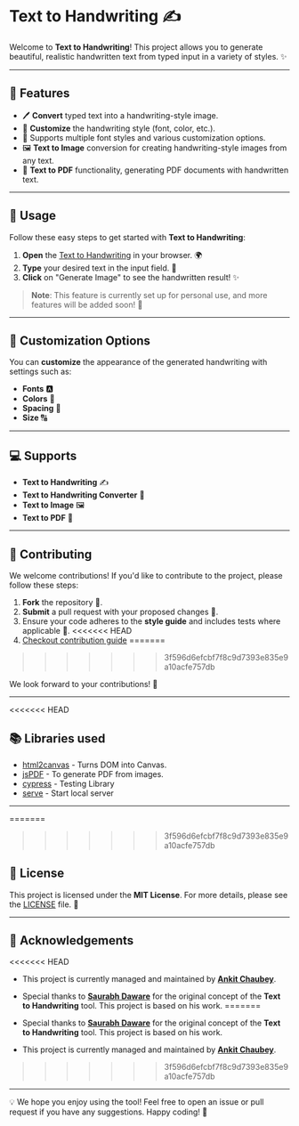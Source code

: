 # Text to Handwriting ✍️

Welcome to **Text to Handwriting**! This project allows you to generate beautiful, realistic handwritten text from typed input in a variety of styles. ✨

---

## 🌟 Features

- 🖊️ **Convert** typed text into a handwriting-style image.
- 🎨 **Customize** the handwriting style (font, color, etc.).
- 📝 Supports multiple font styles and various customization options.
- 🖼️ **Text to Image** conversion for creating handwriting-style images from any text.
- 📄 **Text to PDF** functionality, generating PDF documents with handwritten text.

---

## 🚀 Usage

Follow these easy steps to get started with **Text to Handwriting**:

1. **Open** the [Text to Handwriting](https://ankit-chaubey.github.io/text-to-handwriting/) in your browser. 🌍
2. **Type** your desired text in the input field. 💬
3. **Click** on "Generate Image" to see the handwritten result! ✨

> **Note**: This feature is currently set up for personal use, and more features will be added soon! 🚧

---

## 🎨 Customization Options

You can **customize** the appearance of the generated handwriting with settings such as:

- **Fonts** 🅰️
- **Colors** 🎨
- **Spacing** 📏
- **Size** 🔠

---

## 💻 Supports

- **Text to Handwriting** ✍️
- **Text to Handwriting Converter** 🔄
- **Text to Image** 🖼️
- **Text to PDF** 📄

---

## 🚀 Contributing

We welcome contributions! If you'd like to contribute to the project, please follow these steps:

1. **Fork** the repository 🍴.
2. **Submit** a pull request with your proposed changes 🔄.
3. Ensure your code adheres to the **style guide** and includes tests where applicable 🧪.
<<<<<<< HEAD
4. [Checkout contribution guide](https://github.com/ankit-chaubey/text-to-handwriting/blob/main/CONTRIBUTING.md)
=======
>>>>>>> 3f596d6efcbf7f8c9d7393e835e9a10acfe757db

We look forward to your contributions! 🙌

---

<<<<<<< HEAD
## 📚 Libraries used

- [html2canvas](https://github.com/niklasvh/html2canvas) - Turns DOM into Canvas.
- [jsPDF](https://github.com/MrRio/jsPDF) - To generate PDF from images.
- [cypress](https://github.com/cypress-io/cypress) - Testing Library
- [serve](https://github.com/zeit/serve) - Start local server
---

=======
>>>>>>> 3f596d6efcbf7f8c9d7393e835e9a10acfe757db
## 📜 License

This project is licensed under the **MIT License**. For more details, please see the [LICENSE](LICENSE) file. 📑

---

## 🏅 Acknowledgements

<<<<<<< HEAD
- This project is currently managed and maintained by **[Ankit Chaubey](https://github.com/ankit-chaubey)**.
  
-  Special thanks to **[Saurabh Daware](https://github.com/saurabhdaware)** for the original concept of the **Text to Handwriting** tool. This project is based on his work.
=======
- Special thanks to **[Saurabh Daware](https://github.com/saurabhdaware)** for the original concept of the **Text to Handwriting** tool. This project is based on his work.
- This project is currently managed and maintained by **[Ankit Chaubey](https://github.com/ankit-chaubey)**.
>>>>>>> 3f596d6efcbf7f8c9d7393e835e9a10acfe757db

---

💡 We hope you enjoy using the tool! Feel free to open an issue or pull request if you have any suggestions. Happy coding! 🚀
